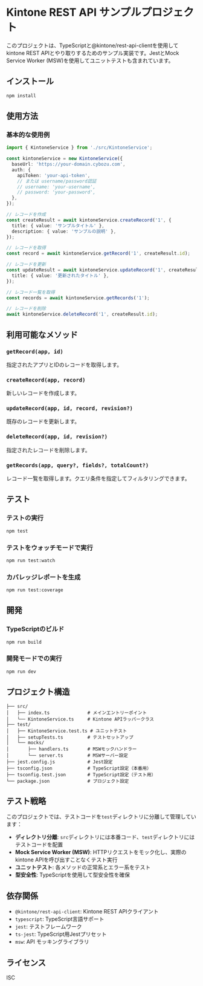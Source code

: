 # Kintone REST API サンプルプロジェクト

このプロジェクトは、TypeScriptと@kintone/rest-api-clientを使用してkintone REST APIとやり取りするためのサンプル実装です。JestとMock Service Worker (MSW)を使用してユニットテストも含まれています。

## インストール

```bash
npm install
```

## 使用方法

### 基本的な使用例

```typescript
import { KintoneService } from './src/KintoneService';

const kintoneService = new KintoneService({
  baseUrl: 'https://your-domain.cybozu.com',
  auth: {
    apiToken: 'your-api-token',
    // または username/password認証
    // username: 'your-username',
    // password: 'your-password',
  },
});

// レコードを作成
const createResult = await kintoneService.createRecord('1', {
  title: { value: 'サンプルタイトル' },
  description: { value: 'サンプルの説明' },
});

// レコードを取得
const record = await kintoneService.getRecord('1', createResult.id);

// レコードを更新
const updateResult = await kintoneService.updateRecord('1', createResult.id, {
  title: { value: '更新されたタイトル' },
});

// レコード一覧を取得
const records = await kintoneService.getRecords('1');

// レコードを削除
await kintoneService.deleteRecord('1', createResult.id);
```

## 利用可能なメソッド

### `getRecord(app, id)`
指定されたアプリとIDのレコードを取得します。

### `createRecord(app, record)`
新しいレコードを作成します。

### `updateRecord(app, id, record, revision?)`
既存のレコードを更新します。

### `deleteRecord(app, id, revision?)`
指定されたレコードを削除します。

### `getRecords(app, query?, fields?, totalCount?)`
レコード一覧を取得します。クエリ条件を指定してフィルタリングできます。

## テスト

### テストの実行

```bash
npm test
```

### テストをウォッチモードで実行

```bash
npm run test:watch
```

### カバレッジレポートを生成

```bash
npm run test:coverage
```

## 開発

### TypeScriptのビルド

```bash
npm run build
```

### 開発モードでの実行

```bash
npm run dev
```

## プロジェクト構造

```
├── src/
│   ├── index.ts              # メインエントリーポイント
│   └── KintoneService.ts     # Kintone APIラッパークラス
├── test/
│   ├── KintoneService.test.ts # ユニットテスト
│   ├── setupTests.ts         # テストセットアップ
│   └── mocks/
│       ├── handlers.ts       # MSWモックハンドラー
│       └── server.ts         # MSWサーバー設定
├── jest.config.js            # Jest設定
├── tsconfig.json             # TypeScript設定（本番用）
├── tsconfig.test.json        # TypeScript設定（テスト用）
└── package.json              # プロジェクト設定
```

## テスト戦略

このプロジェクトでは、テストコードを`test`ディレクトリに分離して管理しています：

- **ディレクトリ分離**: `src`ディレクトリには本番コード、`test`ディレクトリにはテストコードを配置
- **Mock Service Worker (MSW)**: HTTPリクエストをモック化し、実際のkintone APIを呼び出すことなくテスト実行
- **ユニットテスト**: 各メソッドの正常系とエラー系をテスト
- **型安全性**: TypeScriptを使用して型安全性を確保

## 依存関係

- `@kintone/rest-api-client`: Kintone REST APIクライアント
- `typescript`: TypeScript言語サポート
- `jest`: テストフレームワーク
- `ts-jest`: TypeScript用Jestプリセット
- `msw`: API モッキングライブラリ

## ライセンス

ISC
